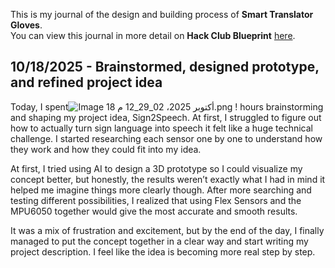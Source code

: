 <!--
  ===================    !!READ THIS NOTICE!!   ====================
  DO NOT edit this file manually. Your changes WILL BE OVERWRITTEN!
  This journal is auto generated and updated by Hack Club Blueprint.
  To edit this file, please edit your journal entries on Blueprint.
  ==================================================================
-->

This is my journal of the design and building process of **Smart  Translator Gloves**.  
You can view this journal in more detail on **Hack Club Blueprint** [here](https://blueprint.hackclub.com/projects/693).


## 10/18/2025 - Brainstormed, designed  prototype, and refined project idea  

Today, I spent![ Image 18 أكتوبر 2025، 02_29_12 م.png](https://blueprint.hackclub.com/user-attachments/blobs/proxy/eyJfcmFpbHMiOnsiZGF0YSI6MzA4NSwicHVyIjoiYmxvYl9pZCJ9fQ==--9860dae6e8a1b2700b77f9d282a461c6378be015/ChatGPT%20Image%2018%20%D8%A3%D9%83%D8%AA%D9%88%D8%A8%D8%B1%202025%D8%8C%2002_29_12%20%D9%85.png)
 !
 hours brainstorming and shaping my project idea, Sign2Speech. At first, I struggled to figure out how to actually turn sign language into speech  it felt like a huge technical challenge. I started researching each sensor one by one to understand how they work and how they could fit into my idea.

At first, I tried using AI to design a 3D prototype so I could visualize my concept better, but honestly, the results weren’t exactly what I had in mind  it helped me imagine things more clearly though. After more searching and testing different possibilities, I realized that using Flex Sensors and the MPU6050 together would give the most accurate and smooth results.

It was a mix of frustration and excitement, but by the end of the day, I finally managed to put the concept together in a clear way and start writing my project description. I feel like the idea is becoming more real step by step.  

